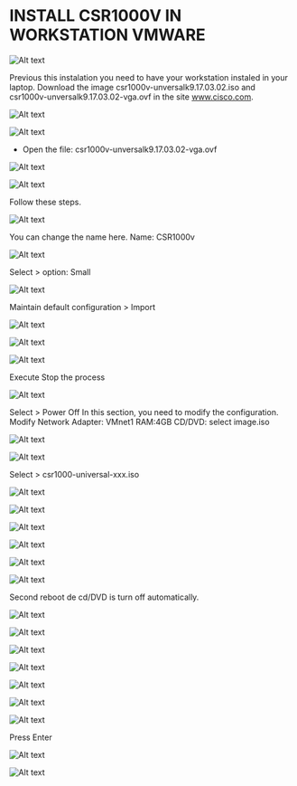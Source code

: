 # INSTALL CSR1000V IN WORKSTATION VMWARE

![Alt text](image-79.png)

Previous this instalation you need to have your workstation instaled in your laptop. Download the image csr1000v-unversalk9.17.03.02.iso and csr1000v-unversalk9.17.03.02-vga.ovf in the site www.cisco.com.

![Alt text](image-21.png)

![Alt text](image-22.png)

+ Open the file: csr1000v-unversalk9.17.03.02-vga.ovf 

![Alt text](image-23.png)

![Alt text](image-24.png)

Follow these steps.

![Alt text](image-25.png)

You can change the name here.
Name: CSR1000v

![Alt text](image-26.png)

Select > option: Small

![Alt text](image-27.png)

Maintain default configuration > Import

![Alt text](image-28.png)

![Alt text](image-29.png)

![Alt text](image-30.png)

Execute Stop the process

![Alt text](image-31.png)

Select > Power Off
In this section, you need to modify the configuration.
Modify Network Adapter: VMnet1
RAM:4GB
CD/DVD: select image.iso

![Alt text](image-32.png)

![Alt text](image-33.png)

Select > csr1000-universal-xxx.iso

![Alt text](image-34.png)

![Alt text](image-35.png)

![Alt text](image-36.png)

![Alt text](image-37.png)

![Alt text](image-38.png)

![Alt text](image-39.png)

Second reboot de cd/DVD is turn off automatically.

![Alt text](image-40.png)

![Alt text](image-41.png)

![Alt text](image-42.png)

![Alt text](image-43.png)

![Alt text](image-44.png)

![Alt text](image-45.png)

![Alt text](image-46.png)

Press Enter

![Alt text](image-47.png)

![Alt text](image-48.png)
